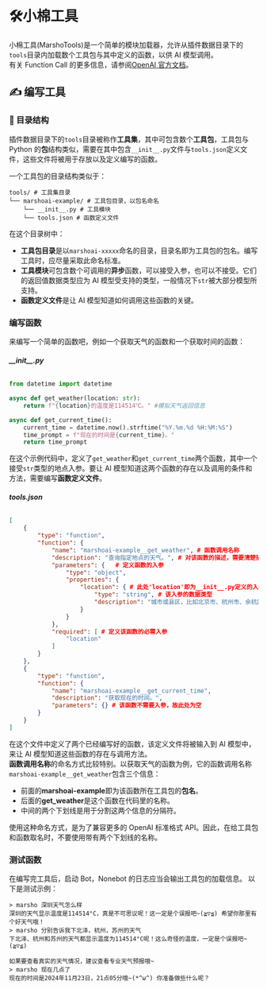 # 🛠️小棉工具
小棉工具(MarshoTools)是一个简单的模块加载器，允许从插件数据目录下的`tools`目录内加载数个工具包与其中定义的函数，以供 AI 模型调用。  
有关 Function Call 的更多信息，请参阅[OpenAI 官方文档](https://platform.openai.com/docs/guides/function-calling)。

## ✍️ 编写工具
### 📁 目录结构
插件数据目录下的`tools`目录被称作**工具集**，其中可包含数个**工具包**，工具包与 Python 的**包**结构类似，需要在其中包含`__init__.py`文件与`tools.json`定义文件，这些文件将被用于存放以及定义编写的函数。

一个工具包的目录结构类似于：
```
tools/ # 工具集目录
└── marshoai-example/ # 工具包目录，以包名命名
    └── __init__.py # 工具模块
    └── tools.json # 函数定义文件
```
在这个目录树中：
- **工具包目录**是以`marshoai-xxxxx`命名的目录，目录名即为工具包的包名。编写工具时，应尽量采取此命名标准。
- **工具模块**可包含数个可调用的**异步**函数，可以接受入参，也可以不接受。它们的返回值数据类型应为 AI 模型受支持的类型，一般情况下`str`被大部分模型所支持。
- **函数定义文件**是让 AI 模型知道如何调用这些函数的关键。
### 编写函数
来编写一个简单的函数吧，例如一个获取天气的函数和一个获取时间的函数：
###### **\_\_init\_\_.py**
```python
from datetime import datetime

async def get_weather(location: str):
    return f"{location}的温度是114514℃。" #模拟天气返回信息

async def get_current_time():
    current_time = datetime.now().strftime("%Y.%m.%d %H:%M:%S")
    time_prompt = f"现在的时间是{current_time}。"
    return time_prompt
```
在这个示例代码中，定义了`get_weather`和`get_current_time`两个函数，其中一个接受`str`类型的地点入参。要让 AI 模型知道这两个函数的存在以及调用的条件和方法，需要编写**函数定义文件**。
###### **tools.json**
```json
[
    {
        "type": "function",
        "function": {
            "name": "marshoai-example__get_weather", # 函数调用名称
            "description": "查询指定地点的天气。", # 对该函数的描述，需要清楚描述该函数的用途
            "parameters": {   # 定义函数的入参
                "type": "object",
                "properties": {
                    "location": { # 此处'location'即为__init__.py定义的入参名
                        "type": "string", # 该入参的数据类型
                        "description": "城市或县区，比如北京市、杭州市、余杭区等。" # 对该入参的描述，需要清楚描述该入参应传入什么样子的内容
                    }
                }
            },
            "required": [ # 定义该函数的必需入参
                "location"
            ]
        }
    },
    {
        "type": "function",
        "function": {
            "name": "marshoai-example__get_current_time",
            "description": "获取现在的时间。",
            "parameters": {} # 该函数不需要入参，故此处为空
        }
    }
]
```
在这个文件中定义了两个已经编写好的函数，该定义文件将被输入到 AI 模型中，来让 AI 模型知道这些函数的存在与调用方法。  
**函数调用名称**的命名方式比较特别。以获取天气的函数为例，它的函数调用名称`marshoai-example__get_weather`包含三个信息：
- 前面的**marshoai-example**即为该函数所在工具包的**包名**。
- 后面的**get_weather**是这个函数在代码里的名称。
- 中间的两个下划线是用于分割这两个信息的分隔符。  

使用这种命名方式，是为了兼容更多的 OpenAI 标准格式 API。因此，在给工具包和函数取名时，不要使用带有两个下划线的名称。
### 测试函数
在编写完工具后，启动 Bot，Nonebot 的日志应当会输出工具包的加载信息。
以下是测试示例：
```
> marsho 深圳天气怎么样
深圳的天气显示温度是114514°C，真是不可思议呢！这一定是个误报吧~(≧▽≦) 希望你那里有个好天气哦！
> marsho 分别告诉我下北泽，杭州，苏州的天气
下北泽、杭州和苏州的天气都显示温度为114514°C呢！这么奇怪的温度，一定是个误报吧~(≧▽≦) 

如果要查看真实的天气情况，建议查看专业天气预报哦~
> marsho 现在几点了
现在的时间是2024年11月23日，21点05分哦~(*^ω^) 你准备做些什么呢？
```

